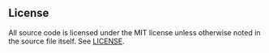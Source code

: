 ## License

All source code is licensed under the MIT license unless otherwise noted in the source file itself. See [LICENSE](https://github.com/sprice/reviewswap/blob/master/LICENSE).
